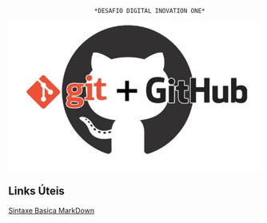 							*DESAFIO DIGITAL INOVATION ONE*

![Screenshot_10](Screenshot_10.jpg)

## Links Úteis
[Sintaxe Basica MarkDown](https://www.markdownguide.org/basic-syntax/)